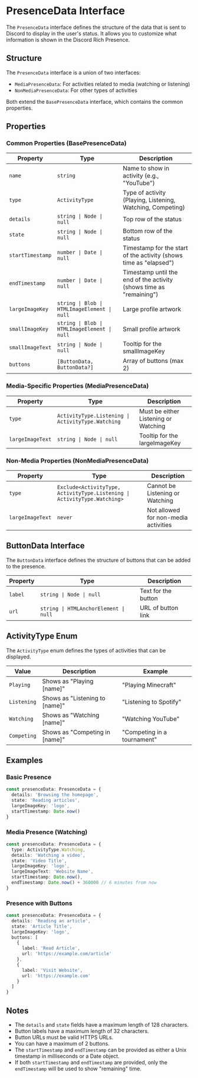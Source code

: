 # PresenceData Interface

The `PresenceData` interface defines the structure of the data that is sent to Discord to display in the user's status. It allows you to customize what information is shown in the Discord Rich Presence.

## Structure

The `PresenceData` interface is a union of two interfaces:

- `MediaPresenceData`: For activities related to media (watching or listening)
- `NonMediaPresenceData`: For other types of activities

Both extend the `BasePresenceData` interface, which contains the common properties.

## Properties

### Common Properties (BasePresenceData)

| Property         | Type                                         | Description                                                         |
| ---------------- | -------------------------------------------- | ------------------------------------------------------------------- |
| `name`           | `string`                                     | Name to show in activity (e.g., "YouTube")                          |
| `type`           | `ActivityType`                               | Type of activity (Playing, Listening, Watching, Competing)          |
| `details`        | `string \| Node \| null`                     | Top row of the status                                               |
| `state`          | `string \| Node \| null`                     | Bottom row of the status                                            |
| `startTimestamp` | `number \| Date \| null`                     | Timestamp for the start of the activity (shows time as "elapsed")   |
| `endTimestamp`   | `number \| Date \| null`                     | Timestamp until the end of the activity (shows time as "remaining") |
| `largeImageKey`  | `string \| Blob \| HTMLImageElement \| null` | Large profile artwork                                               |
| `smallImageKey`  | `string \| Blob \| HTMLImageElement \| null` | Small profile artwork                                               |
| `smallImageText` | `string \| Node \| null`                     | Tooltip for the smallImageKey                                       |
| `buttons`        | `[ButtonData, ButtonData?]`                  | Array of buttons (max 2)                                            |

### Media-Specific Properties (MediaPresenceData)

| Property         | Type                                              | Description                          |
| ---------------- | ------------------------------------------------- | ------------------------------------ |
| `type`           | `ActivityType.Listening \| ActivityType.Watching` | Must be either Listening or Watching |
| `largeImageText` | `string \| Node \| null`                          | Tooltip for the largeImageKey        |

### Non-Media Properties (NonMediaPresenceData)

| Property         | Type                                                                     | Description                          |
| ---------------- | ------------------------------------------------------------------------ | ------------------------------------ |
| `type`           | `Exclude<ActivityType, ActivityType.Listening \| ActivityType.Watching>` | Cannot be Listening or Watching      |
| `largeImageText` | `never`                                                                  | Not allowed for non-media activities |

## ButtonData Interface

The `ButtonData` interface defines the structure of buttons that can be added to the presence.

| Property | Type                                  | Description         |
| -------- | ------------------------------------- | ------------------- |
| `label`  | `string \| Node \| null`              | Text for the button |
| `url`    | `string \| HTMLAnchorElement \| null` | URL of button link  |

## ActivityType Enum

The `ActivityType` enum defines the types of activities that can be displayed.

| Value       | Description                    | Example                     |
| ----------- | ------------------------------ | --------------------------- |
| `Playing`   | Shows as "Playing [name]"      | "Playing Minecraft"         |
| `Listening` | Shows as "Listening to [name]" | "Listening to Spotify"      |
| `Watching`  | Shows as "Watching [name]"     | "Watching YouTube"          |
| `Competing` | Shows as "Competing in [name]" | "Competing in a tournament" |

## Examples

### Basic Presence

```typescript
const presenceData: PresenceData = {
  details: 'Browsing the homepage',
  state: 'Reading articles',
  largeImageKey: 'logo',
  startTimestamp: Date.now()
}
```

### Media Presence (Watching)

```typescript
const presenceData: PresenceData = {
  type: ActivityType.Watching,
  details: 'Watching a video',
  state: 'Video Title',
  largeImageKey: 'logo',
  largeImageText: 'Website Name',
  startTimestamp: Date.now(),
  endTimestamp: Date.now() + 360000 // 6 minutes from now
}
```

### Presence with Buttons

```typescript
const presenceData: PresenceData = {
  details: 'Reading an article',
  state: 'Article Title',
  largeImageKey: 'logo',
  buttons: [
    {
      label: 'Read Article',
      url: 'https://example.com/article'
    },
    {
      label: 'Visit Website',
      url: 'https://example.com'
    }
  ]
}
```

## Notes

- The `details` and `state` fields have a maximum length of 128 characters.
- Button labels have a maximum length of 32 characters.
- Button URLs must be valid HTTPS URLs.
- You can have a maximum of 2 buttons.
- The `startTimestamp` and `endTimestamp` can be provided as either a Unix timestamp in milliseconds or a Date object.
- If both `startTimestamp` and `endTimestamp` are provided, only the `endTimestamp` will be used to show "remaining" time.
